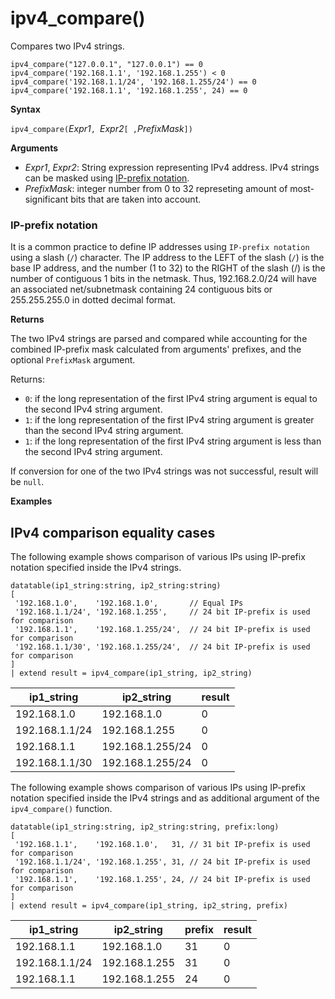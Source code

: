 # ipv4_compare()

Compares two IPv4 strings.

<!-- csl -->
```
ipv4_compare("127.0.0.1", "127.0.0.1") == 0
ipv4_compare('192.168.1.1', '192.168.1.255') < 0
ipv4_compare('192.168.1.1/24', '192.168.1.255/24') == 0
ipv4_compare('192.168.1.1', '192.168.1.255', 24) == 0
```

**Syntax**

`ipv4_compare(`*Expr1*`, `*Expr2*`[ ,`*PrefixMask*`])`

**Arguments**

* *Expr1*, *Expr2*: String expression representing IPv4 address. IPv4 strings can be masked using [IP-prefix notation](#if-prefix-notation).
* *PrefixMask*: integer number from 0 to 32 represeting amount of most-significant bits that are taken into account.

### IP-prefix notation

It is a common practice to define IP addresses using `IP-prefix notation` using a slash (`/`) character.
The IP address to the LEFT of the slash (`/`) is the base IP address, and the number (1 to 32) to the RIGHT of the slash (/) is the number of contiguous 1 bits in the netmask. Thus, 192.168.2.0/24 will have an associated net/subnetmask containing 24 contiguous bits or 255.255.255.0 in dotted decimal format.

**Returns**

The two IPv4 strings are parsed and compared while accounting for the combined IP-prefix mask calculated from arguments' prefixes, and the optional `PrefixMask` argument.

Returns:
- `0`: if the long representation of the first IPv4 string argument is equal to the second IPv4 string argument.
-  `1`: if the long representation of the first IPv4 string argument is greater than the second IPv4 string argument.
- `1`: if the long representation of the first IPv4 string argument is less than the second IPv4 string argument.

If conversion for one of the two IPv4 strings was not successful, result will be `null`.


**Examples**

## IPv4 comparison equality cases

The following example shows comparison of various IPs using IP-prefix notation specified inside the IPv4 strings.

<!-- csl: https://help.kusto.windows.net/Samples -->
```
datatable(ip1_string:string, ip2_string:string)
[
 '192.168.1.0',    '192.168.1.0',       // Equal IPs
 '192.168.1.1/24', '192.168.1.255',     // 24 bit IP-prefix is used for comparison
 '192.168.1.1',    '192.168.1.255/24',  // 24 bit IP-prefix is used for comparison
 '192.168.1.1/30', '192.168.1.255/24',  // 24 bit IP-prefix is used for comparison
]
| extend result = ipv4_compare(ip1_string, ip2_string)
```

|ip1_string|ip2_string|result|
|---|---|---|
|192.168.1.0|192.168.1.0|0|
|192.168.1.1/24|192.168.1.255|0|
|192.168.1.1|192.168.1.255/24|0|
|192.168.1.1/30|192.168.1.255/24|0|

The following example shows comparison of various IPs using IP-prefix notation specified inside the IPv4 strings and as additional argument of the `ipv4_compare()` function.

<!-- csl: https://help.kusto.windows.net/Samples -->
```
datatable(ip1_string:string, ip2_string:string, prefix:long)
[
 '192.168.1.1',    '192.168.1.0',   31, // 31 bit IP-prefix is used for comparison
 '192.168.1.1/24', '192.168.1.255', 31, // 24 bit IP-prefix is used for comparison
 '192.168.1.1',    '192.168.1.255', 24, // 24 bit IP-prefix is used for comparison
]
| extend result = ipv4_compare(ip1_string, ip2_string, prefix)
```

|ip1_string|ip2_string|prefix|result|
|---|---|---|---|
|192.168.1.1|192.168.1.0|31|0|
|192.168.1.1/24|192.168.1.255|31|0|
|192.168.1.1|192.168.1.255|24|0|
